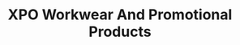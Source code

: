 ---
title: "XPO Workwear And Promotional Products"
url: /logan/xpo-workwear-and-promotional-products/
shop: clothes
---